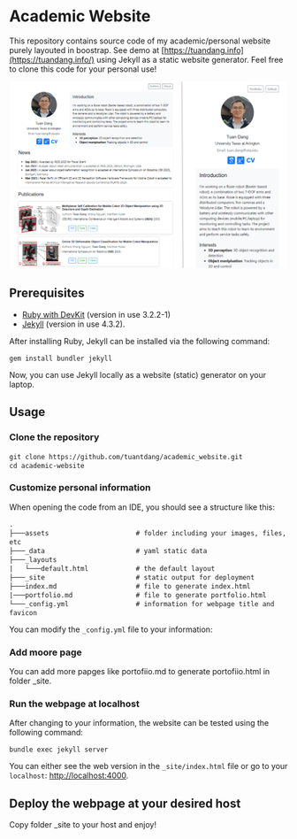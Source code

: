 # Academic Website

This repository contains source code of my academic/personal website purely layouted in boostrap.
See demo at [https://tuandang.info](https://tuandang.info/) using Jekyll as a static website generator. Feel free to clone this code for your personal use!

<p align="center">
  <img src="assets/img/website.png" width="600"/><br/>
</p>


## Prerequisites

* [Ruby with DevKit](https://rubyinstaller.org/downloads/) (version in use 3.2.2-1)
* [Jekyll](https://jekyllrb.com/) (version  in use 4.3.2).

After installing Ruby, Jekyll can be installed via the following command:

```
gem install bundler jekyll 
```

Now, you can use Jekyll locally as a website (static) generator on your laptop.

<!-- USAGE -->

## Usage

### Clone the repository

```
git clone https://github.com/tuantdang/academic_website.git
cd academic-website
```

### Customize personal information

When opening the code from an IDE, you should see a structure like this:

```
.
├───assets                      # folder including your images, files, etc
├───_data                       # yaml static data              
├───_layouts      
|   └───default.html            # the default layout  
├───_site                       # static output for deployment
├───index.md                    # file to generate index.html
|───portfolio.md                # file to generate portfolio.html
└───_config.yml                 # information for webpage title and favicon
```

You can modify the `_config.yml` file to your information:

### Add moore page
You can add more papges like portofiio.md to generate portofiio.html in folder _site.

###  Run the webpage at localhost

After changing to your information, the website can be tested using the following command:

```
bundle exec jekyll server
```

You can either see the web version in the `_site/index.html` file or go to your `localhost`: [http://localhost:4000](http://localhost:4000).

## Deploy the webpage at your desired host
Copy folder _site to your host and enjoy!

